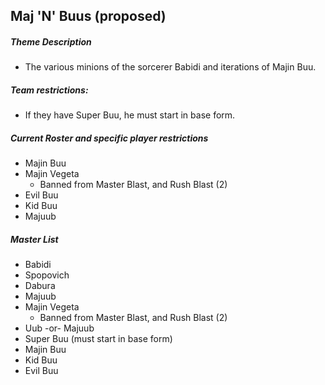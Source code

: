 ## Maj 'N' Buus (proposed)

##### Theme Description
- The various minions of the sorcerer Babidi and iterations of Majin Buu.

##### Team restrictions:
  - If they have Super Buu, he must start in base form.

##### Current Roster and specific player restrictions

- Majin Buu
- Majin Vegeta
  - Banned from Master Blast, and Rush Blast (2)
- Evil Buu
- Kid Buu
- Majuub
  
##### Master List
- Babidi
- Spopovich
- Dabura
- Majuub
- Majin Vegeta
  - Banned from Master Blast, and Rush Blast (2)
- Uub -or- Majuub
- Super Buu (must start in base form)
- Majin Buu
- Kid Buu
- Evil Buu
